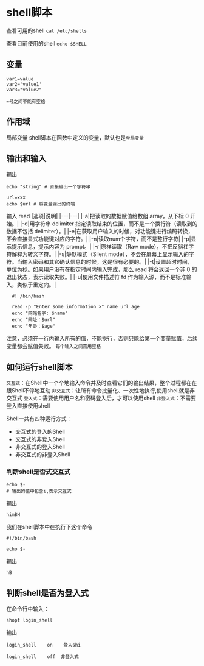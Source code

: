# shell脚本
查看可用的shell
`cat /etc/shells`

查看目前使用的shell
`echo $SHELL`

## 变量
```
var1=value
var2='value1'
var3="value2"
```
`=号之间不能有空格`

## 作用域
局部变量
shell脚本在函数中定义的变量，默认也是`全局变量`


## 输出和输入
输出
```
echo "string" # 直接输出一个字符串

url=xxx
echo $url # 将变量输出的终端
```

输入
read 
|选项|说明|
|---|---|
|-a|把读取的数据赋值给数组 array，从下标 0 开始。|
|-d|用字符串 delimiter 指定读取结束的位置，而不是一个换行符（读取到的数据不包括 delimiter）。|
|-e|在获取用户输入的时候，对功能键进行编码转换，不会直接显式功能键对应的字符。|
|-n|读取num个字符，而不是整行字符|
|-p|显示提示信息，提示内容为 prompt。|
|-r|原样读取（Raw mode），不把反斜杠字符解释为转义字符。|
|-s|静默模式（Silent mode），不会在屏幕上显示输入的字符。当输入密码和其它确认信息的时候，这是很有必要的。|
|-t|设置超时时间，单位为秒。如果用户没有在指定时间内输入完成，那么 read 将会返回一个非 0 的退出状态，表示读取失败。|
|-u|使用文件描述符 fd 作为输入源，而不是标准输入，类似于重定向。|



```
  #! /bin/bash

  read -p "Enter some information >" name url age
  echo "网站名字: $name"
  echo "网址：$url"
  echo "年龄：$age"
```
注意，必须在一行内输入所有的值，不能换行，否则只能给第一个变量赋值，后续变量都会赋值失败。
`每个输入之间需用空格`

## 如何运行shell脚本
`交互式`：在Shell中一个个地输入命令并及时查看它们的输出结果，整个过程都在在跟Shell不停地互动
`非交互式`：让所有命令批量化、一次性地执行,使用shell就是非交互式
`登入式`：需要使用用户名和密码登入后，才可以使用shell
`非登入式`：不需要登入直接使用shell

Shell一共有四种运行方式：
- 交互式的登入的Shell
- 交互式的非登入Shell
- 非交互式的登入Shell
- 非交互式的非登入Shell

### 判断shell是否式交互式
```
echo $-
# 输出的值中包含i,表示交互式
```
输出
```
himBH
```

我们在shell脚本中在执行下这个命令
```
#!/bin/bash

echo $-
```
输出
```
hB
```

## 判断shell是否为登入式
在命令行中输入：
```
shopt login_shell
```
输出
```
login_shell    on    登入shi

login_shell    off  非登入式
```






